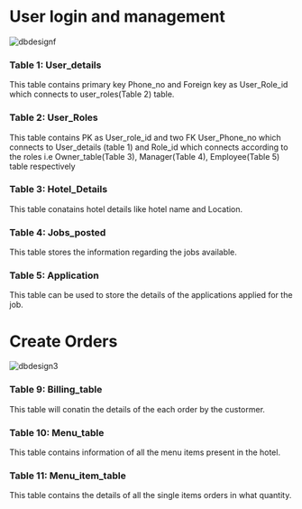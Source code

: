 # User login and management 
![dbdesignf](https://github.com/TableByte/DineConnect/assets/96981272/ececef0e-abdc-4eb1-a32d-155be1fe7215)

### Table 1: User_details
This table contains primary key Phone_no and Foreign key as User_Role_id which connects to user_roles(Table 2) table.

### Table 2: User_Roles
This table contains PK as User_role_id and two FK User_Phone_no which connects to User_details (table 1) and Role_id which connects according to the roles i.e Owner_table(Table 3), Manager(Table 4), Employee(Table 5)  table respectively 

### Table 3: Hotel_Details
This table conatains hotel details like hotel name and Location.

### Table 4: Jobs_posted
This table stores the information regarding the jobs available.

### Table 5: Application
This table can be used to store the details of the applications applied for the job.

# Create Orders
![dbdesign3](https://github.com/TableByte/DineConnect/assets/96981272/5a4ffd83-5287-43e6-a822-01b628185d24)

### Table 9: Billing_table
This table will conatin the details of the each order by the custormer.

### Table 10: Menu_table
This table contains information of all the menu items present in the hotel.

### Table 11: Menu_item_table
This table contains the details of all the single items orders in what quantity.
